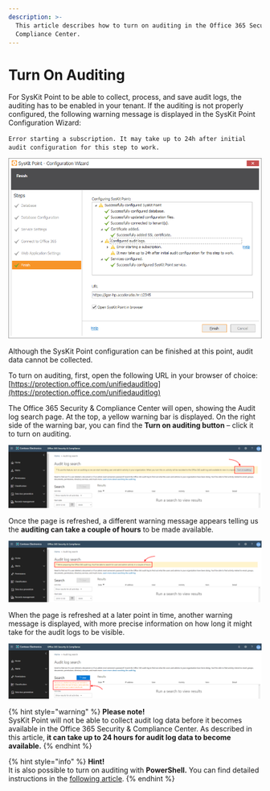 ```yaml
---
description: >-
  This article describes how to turn on auditing in the Office 365 Security &
  Compliance Center.
---
```


# Turn On Auditing

For SysKit Point to be able to collect, process, and save audit logs, the auditing has to be enabled in your tenant. If the auditing is not properly configured, the following warning message is displayed in the SysKit Point Configuration Wizard:   
  
`Error starting a subscription. It may take up to 24h after initial audit configuration for this step to work.`

![SysKit Point Configuration Wizard - Warning message](../.gitbook/assets/turn-on-auditing_cw-warning.png)

Although the SysKit Point configuration can be finished at this point, audit data cannot be collected.

To turn on auditing, first, open the following URL in your browser of choice: [https://protection.office.com/unifiedauditlog](https://protection.office.com/unifiedauditlog)

The Office 365 Security & Compliance Center will open, showing the Audit log search page. At the top, a yellow warning bar is displayed. On the right side of the warning bar, you can find the **Turn on auditing button** – click it to turn on auditing.

![Office 365 Security &amp; Compliance Center - Turn on auditing](../.gitbook/assets/turn-on-auditing_turn-on-button%20%282%29.png)

Once the page is refreshed, a different warning message appears telling us the **auditing can take a couple of hours** to be made available.

![Office 365 Security &amp; Compliance Center - Warning bar](../.gitbook/assets/turn-on-auditing_warning%20%282%29.png)

When the page is refreshed at a later point in time, another warning message is displayed, with more precise information on how long it might take for the audit logs to be visible.

![Office 365 Security &amp; Compliance Center - Message](../.gitbook/assets/turn-on-auditing_warning2%20%281%29.png)

{% hint style="warning" %}
**Please note!**   
SysKit Point will not be able to collect audit log data before it becomes available in the Office 365 Security & Compliance Center. As described in this article, **it can take up to 24 hours for audit log data to become available.**
{% endhint %}

{% hint style="info" %}
**Hint!**  
It is also possible to turn on auditing with **PowerShell.** You can find detailed instructions in the [following article](https://docs.microsoft.com/en-us/microsoft-365/compliance/turn-audit-log-search-on-or-off). 
{% endhint %}

